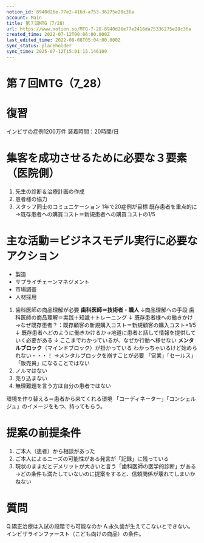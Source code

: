 ```yaml
---
notion_id: 8940d26e-77e2-416d-a753-36275e20c36a
account: Main
title: 第７回MTG（7/28）
url: https://www.notion.so/MTG-7-28-8940d26e77e2416da75336275e20c36a
created_time: 2022-07-12T00:06:00.000Z
last_edited_time: 2022-08-08T05:04:00.000Z
sync_status: placeholder
sync_time: 2025-07-12T15:01:15.146109
---
```

# 第７回MTG（7_28）

# 復習
インビザの症例1200万件
装着時間：20時間/日
# 集客を成功させるために必要な３要素（医院側）
1. 先生の診断＆治療計画の作成
1. 患者様の協力
1. スタッフ同士のコミュニケーション
1年で20症例が目標
既存患者を重点的に
→既存患者への購買コスト＝新規患者への購買コストの1/5
# 主な活動＝ビジネスモデル実行に必要なアクション
- 製造
- サプライチェーンマネジメント
- 市場調査
- 人材採用
1. 歯科医師の商品理解が必要
  **歯科医師＝技術者・職人**
  ↓商品理解への手段
  歯科医師の商品理解＝実践＋知識＋トレーニング
  ↓
  既存患者様への働きかけ→なぜ既存患者？：既存顧客の新規購入コスト＝新規顧客の購入コスト×1/5
  ↓
  既存患者へどのように働きかけるか→地道に患者と話して情報を提供していく必要がある
  ↓
  ここまでわかっているが、なぜか行動へ移せない
  **メンタルブロック**（マインドブロック）が掛かっている
  わかっちゃいるけど始められない・・・！
  →メンタルブロックを崩すことが必要
  「営業」「セールス」「販売員」になることではない
  1. ノルマはない
  1. 売り込まない
  1. 無理難題を言う方は自分の患者ではない
  
  環境を作り替える＝患者から来てくれる環境
  「コーディネーター」「コンシェルジュ」のイメージをもつ、持ってもらう。
  
  # 提案の前提条件
  1. ご本人（患者）から相談があった
  1. ご本人によるニーズの可能性がある発言が「記録」に残っている
  1. 現状のままだとデメリットが大きいと言う「歯科医師の医学的診断」がある
  →どの条件も満たしていないのに提案をすると、信頼関係が壊れてしまいかねない
  # 質問
  Q.矯正治療は入試の段階でも可能なのか
  A.永久歯が生えてこないとできない。インビザラインファースト（こども向けの商品）の条件。